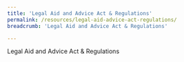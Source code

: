 ```yaml
---
title: 'Legal Aid and Advice Act & Regulations'
permalink: /resources/legal-aid-advice-act-regulations/
breadcrumb: 'Legal Aid and Advice Act & Regulations'

---
```


Legal Aid and Advice Act & Regulations
